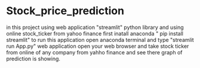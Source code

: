 # Stock_price_prediction
in this project using web application "streamlit" python library and using online stock_ticker from yahoo finance
first inatall anaconda " pip install streamlit"
to run this application open anaconda terminal and type "streamlit run App.py"
web  application open your web browser and take stock ticker from online of any company from yahho finance 
and see there graph of prediction is showing.

